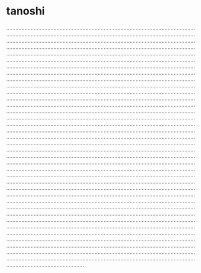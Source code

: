 # tanoshi
...............................................................................................................................................................................................................................................................................................................................................................................................................................................................................................................................................................................................................................................................................................................................................................................................................................................................................................................................................................................................................................................................................................................................................................................................................................................................................................................................................................................................................................................................................................................................................................................................................................................................................................................................................................................................................................................................................................................................................................................................................................................................................................................................................................................................................................................................................................................................................................................................................................................................................................................................................................................................................................................................................................................................................................................................................................................................................................................................................................................................................................................................................................................................................................................................................................................................................................................................................................................................................................................................................................................................................................................................................................................................................................................................................................................................................................................................................................................................................................................................................................................................................................................................................................................................................................................................................................................................................................................................................................................................................................................................................................................................................................................................................................................................................................................................................................